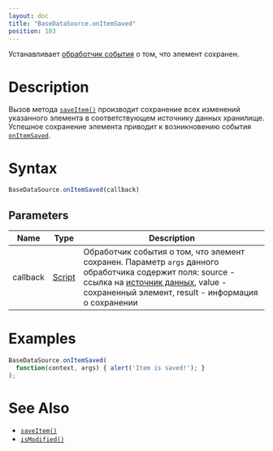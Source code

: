 ```yaml
---
layout: doc
title: "BaseDataSource.onItemSaved"
position: 103
---
```


Устанавливает [обработчик события](../../../Script/) о том, что элемент сохранен.

# Description

Вызов метода [`saveItem()`](../BaseDataSource.saveItem/) производит сохранение всех изменений
указанного элемента в соответствующем источнику данных хранилище. Успешное сохранение элемента
приводит к возникновению события [`onItemSaved`](../BaseDataSource.onItemSaved/).

# Syntax

```js
BaseDataSource.onItemSaved(callback)
```

## Parameters

|Name|Type|Description|
|----|----|-----------|
|callback|[Script](../../../Script/)|Обработчик события о том, что элемент сохранен. Параметр `args` данного обработчика содержит поля: source - ссылка на [источник данных](../), value -  сохраненный элемент,  result - информация о сохранении|

# Examples

```js
BaseDataSource.onItemSaved(
  function(context, args) { alert('Item is saved!'); }
);
```

# See Also

* [`saveItem()`](../BaseDataSource.saveItem/)
* [`isModified()`](../BaseDataSource.isModified/)
